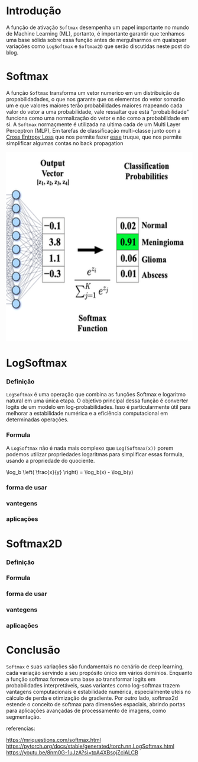# Introdução 


A função de ativação `Softmax` desempenha um papel importante no mundo de Machine Learning (ML),
portanto, é importante garantir que tenhamos uma base sólida sobre essa função antes de mergulharmos em quaisquer variações
como `LogSoftmax` e `Softmax2D` que serão discutidas neste post do blog.


# Softmax


A função `Softmax` transforma um vetor numerico em um distribuição de propabilidadades,
o que nos garante que os elementos do vetor somarão um e que valores maiores terão probabilidades maiores
mapeando cada valor do vetor a uma probabilidade, 
vale ressaltar que está "probabilidade" funciona como uma normalização do vetor e não como a probabilidade em si.
A `Softmax` normaçmente é utilizada na ultima cada de um Multi Layer Perceptron (MLP), 
Em tarefas de classificação multi-classe junto com a [Cross Entropy Loss](https://machinelearningmastery.com/cross-entropy-for-machine-learning/)
que nos permite fazer [esse](https://levelup.gitconnected.com/killer-combo-softmax-and-cross-entropy-5907442f60ba) truque,
que nos permite simplificar algumas contas no back propagation


<img src="./imgs/softmax-example.png" alt="Softmax formula" style="height: 512px; width:512px;"/>


# LogSoftmax

### Definição

`LogSoftmax` é uma operação que combina as funções Softmax e logaritmo natural em uma única etapa. O objetivo principal dessa função é converter logits de um modelo em log-probabilidades. Isso é particularmente útil para melhorar a estabilidade numérica e a eficiência computacional em determinadas operações.

### Formula

A `LogSoftmax` não é nada mais complexo que `Log(Softmax(x))` porem podemos utilizar propriedades logaritmas para simplificar essas formula, usando a propriedade do quociente.

\log_b \left( \frac{x}{y} \right) = \log_b(x) - \log_b(y)




### forma de usar
### vantegens
### aplicações

# Softmax2D 

### Definição
### Formula
### forma de usar
### vantegens
### aplicações

# Conclusão


`Softmax` e suas variações são fundamentais no cenário de deep learning, cada variação servindo a seu propósito único em vários domínios. Enquanto a função softmax fornece uma base ao transformar logits em probabilidades interpretáveis, suas variantes como log-softmax trazem vantagens computacionais e estabilidade numérica, especialmente uteis no cálculo de perda e otimização de gradiente. Por outro lado, softmax2d estende o conceito de softmax para dimensões espaciais, abrindo portas para aplicações avançadas de processamento de imagens, como segmentação.

referencias:

https://mriquestions.com/softmax.html
https://pytorch.org/docs/stable/generated/torch.nn.LogSoftmax.html
https://youtu.be/8nm0G-1uJzA?si=tpA4XBsojZciALCB
